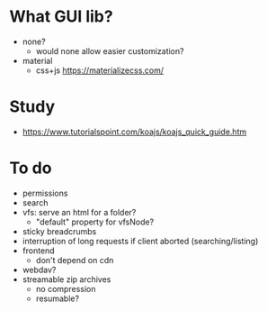 # What GUI lib?
- none? 
  - would none allow easier customization?
- material
  - css+js https://materializecss.com/

# Study
- https://www.tutorialspoint.com/koajs/koajs_quick_guide.htm

# To do
- permissions
- search
- vfs: serve an html for a folder?
  - "default" property for vfsNode?
- sticky breadcrumbs
- interruption of long requests if client aborted (searching/listing)
- frontend
  - don't depend on cdn
- webdav?
- streamable zip archives
  - no compression 
  - resumable?